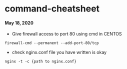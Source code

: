 # command-cheatsheet

####  May 18, 2020 
- Give firewall access to port 80 using cmd in CENTOS
```
firewall-cmd --permanent --add-port-80/tcp
```
- check nginx.conf file you have written is okay
```
nginx -t -c {path to nginx.conf}
```
